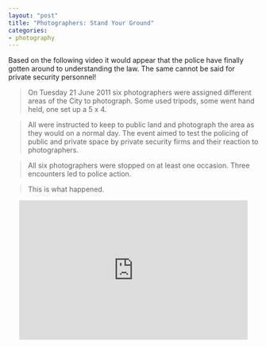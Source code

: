 ```yaml
---
layout: "post"
title: "Photographers: Stand Your Ground"
categories:
- photography
---
```


Based on the following video it would appear that the police have finally gotten around to understanding the law. The same cannot be said for private security personnel!

<blockquote>On Tuesday 21 June 2011 six photographers were assigned different areas of the City to photograph. Some used tripods, some went hand held, one set up a 5 x 4.</blockquote>

<blockquote>All were instructed to keep to public land and photograph the area as they would on a normal day. The event aimed to test the policing of public and private space by private security firms and their reaction to photographers.</blockquote>

<blockquote>All six photographers were stopped on at least one occasion. Three encounters led to police action.</blockquote>

<blockquote>This is what happened.</blockquote>

<center><iframe width="460" height="281" src="http://www.youtube.com/embed/FJH9F7Hcluo" frameborder="0" allowfullscreen></iframe></center>

&nbsp;
